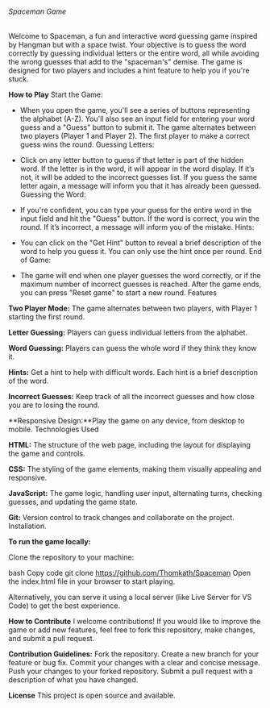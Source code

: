 ###### Spaceman Game
Welcome to Spaceman, a fun and interactive word guessing game inspired by Hangman but with a space twist. Your objective is to guess the word correctly by guessing individual letters or the entire word, all while avoiding the wrong guesses that add to the "spaceman's" demise. The game is designed for two players and includes a hint feature to help you if you're stuck.

**How to Play**
Start the Game:

- When you open the game, you'll see a series of buttons representing the alphabet (A-Z).
You'll also see an input field for entering your word guess and a "Guess" button to submit it.
The game alternates between two players (Player 1 and Player 2). The first player to make a correct guess wins the round.
Guessing Letters:

- Click on any letter button to guess if that letter is part of the hidden word.
If the letter is in the word, it will appear in the word display. If it’s not, it will be added to the incorrect guesses list.
If you guess the same letter again, a message will inform you that it has already been guessed.
Guessing the Word:

- If you're confident, you can type your guess for the entire word in the input field and hit the "Guess" button.
If the word is correct, you win the round. If it’s incorrect, a message will inform you of the mistake.
Hints:

- You can click on the "Get Hint" button to reveal a brief description of the word to help you guess it.
You can only use the hint once per round.
End of Game:

- The game will end when one player guesses the word correctly, or if the maximum number of incorrect guesses is reached.
After the game ends, you can press "Reset game" to start a new round.
Features

**Two Player Mode:** The game alternates between two players, with Player 1 starting the first round.

**Letter Guessing:** Players can guess individual letters from the alphabet.

**Word Guessing:** Players can guess the whole word if they think they know it.

**Hints:** Get a hint to help with difficult words. Each hint is a brief description of the word.

**Incorrect Guesses:** Keep track of all the incorrect guesses and how close you are to losing the round.

**Responsive Design:**Play the game on any device, from desktop to mobile.
Technologies Used

**HTML:** The structure of the web page, including the layout for displaying the game and controls.

**CSS:** The styling of the game elements, making them visually appealing and responsive.

**JavaScript:** The game logic, handling user input, alternating turns, checking guesses, and updating the game state.

**Git:** Version control to track changes and collaborate on the project.
Installation.

**To run the game locally:**

Clone the repository to your machine:

bash
Copy code
git clone https://github.com/Thomkath/Spaceman
Open the index.html file in your browser to start playing.

Alternatively, you can serve it using a local server (like Live Server for VS Code) to get the best experience.

**How to Contribute**
I welcome contributions! If you would like to improve the game or add new features, feel free to fork this repository, make changes, and submit a pull request.

**Contribution Guidelines:**
Fork the repository.
Create a new branch for your feature or bug fix.
Commit your changes with a clear and concise message.
Push your changes to your forked repository.
Submit a pull request with a description of what you have changed.


**License**
This project is open source and available.


